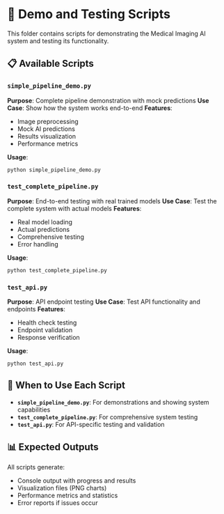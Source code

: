 # 🔧 Demo and Testing Scripts

This folder contains scripts for demonstrating the Medical Imaging AI system and testing its functionality.

## 📋 Available Scripts

### `simple_pipeline_demo.py`
**Purpose**: Complete pipeline demonstration with mock predictions
**Use Case**: Show how the system works end-to-end
**Features**:
- Image preprocessing
- Mock AI predictions
- Results visualization
- Performance metrics

**Usage**:
```bash
python simple_pipeline_demo.py
```

### `test_complete_pipeline.py`
**Purpose**: End-to-end testing with real trained models
**Use Case**: Test the complete system with actual models
**Features**:
- Real model loading
- Actual predictions
- Comprehensive testing
- Error handling

**Usage**:
```bash
python test_complete_pipeline.py
```

### `test_api.py`
**Purpose**: API endpoint testing
**Use Case**: Test API functionality and endpoints
**Features**:
- Health check testing
- Endpoint validation
- Response verification

**Usage**:
```bash
python test_api.py
```

## 🎯 When to Use Each Script

- **`simple_pipeline_demo.py`**: For demonstrations and showing system capabilities
- **`test_complete_pipeline.py`**: For comprehensive system testing
- **`test_api.py`**: For API-specific testing and validation

## 📊 Expected Outputs

All scripts generate:
- Console output with progress and results
- Visualization files (PNG charts)
- Performance metrics and statistics
- Error reports if issues occur
